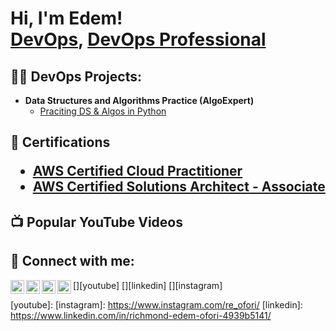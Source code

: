 <h1>Hi, I'm Edem! <br/><a href="https://github.com/reofori">DevOps</a>, <a href="https://www.linkedin.com/in/joshmadakor/">DevOps Professional</a>
  
<h2>👨‍💻 DevOps Projects:</h2>

- <b>Data Structures and Algorithms Practice (AlgoExpert)</b>
  - [Praciting DS & Algos in Python](https://github.com/joshmadakor1/Algorithms-Practice)

<h2>📜 Certifications
  
   - [AWS Certified Cloud Practitioner](https://www.credly.com/badges/8bc5ec0e-613e-47ec-81e6-deafae9978ea/public_url)
   - [AWS Certified Solutions Architect - Associate](https://www.credly.com/badges/191513ce-06bb-4644-b72c-2bfa7d1937d8/public_url)
  
<h2>📺 Popular YouTube Videos</h2>

<h2> 🤳 Connect with me:</h2>

[<img align="left" alt="JoshMadakor | YouTube" width="22px" src="https://cdn.jsdelivr.net/npm/simple-icons@v3/icons/youtube.svg" />][youtube]
[<img align="left" alt="JoshMadakor | Twitter" width="22px" src="https://cdn.jsdelivr.net/npm/simple-icons@v3/icons/twitter.svg" />][twitter]
[<img align="left" alt="JoshMadakor | LinkedIn" width="22px" src="https://cdn.jsdelivr.net/npm/simple-icons@v3/icons/linkedin.svg" />][linkedin]
[<img align="left" alt="JoshMadakor | Instagram" width="22px" src="https://cdn.jsdelivr.net/npm/simple-icons@v3/icons/instagram.svg" />][instagram]

[twitter]: https://twitter.com/re_ofori
[youtube]: 
[instagram]: https://www.instagram.com/re_ofori/
[linkedin]: https://www.linkedin.com/in/richmond-edem-ofori-4939b5141/

<!--
**joshmadakor1/joshmadakor1** is a ✨ _special_ ✨ repository because its `README.md` (this file) appears on your GitHub profile.

Here are some ideas to get you started:

- 🔭 I’m currently working on ...
- 🌱 I’m currently learning ...
- 👯 I’m looking to collaborate on ...
- 🤔 I’m looking for help with ...
- 💬 Ask me about ...
- 📫 How to reach me: ...
- 😄 Pronouns: ...
- ⚡ Fun fact: ...
-->
